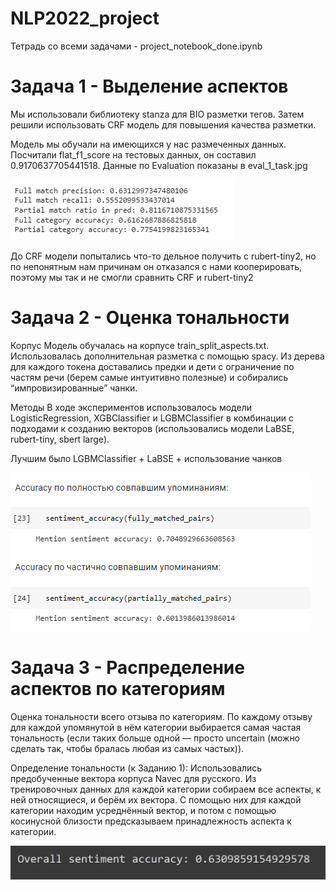 # NLP2022_project

Тетрадь со всеми задачами - project_notebook_done.ipynb

# Задача 1 - Выделение аспектов
Мы использовали библиотеку stanza для BIO разметки тегов. Затем решили использовать CRF модель для повышения качества разметки.

Модель мы обучали на имеющихся у нас размеченных данных. Посчитали flat_f1_score на тестовых данных, он составил 0.9170637705441518. Данные по Evaluation показаны в eval_1_task.jpg 

![alt text](https://github.com/IgorDyatlov/NLP2022_project/blob/main/eval_1_task.jpg)

До CRF модели попытались что-то дельное получить с rubert-tiny2, но по непонятным нам причинам он отказался с нами кооперировать, поэтому мы так и не смогли сравнить CRF и rubert-tiny2

# Задача 2 - Оценка тональности
Корпус
Модель обучалась на корпусе train_split_aspects.txt.
Использовалась дополнительная разметка с помощью spacy. Из дерева для каждого токена доставались предки и дети с ограничение по частям речи (берем самые интуитивно полезные) и собирались “импровизированные” чанки. 

Методы
В ходе экспериментов использовалось модели LogisticRegression, XGBClassifier и LGBMClassifier в комбинации с подходами к созданию векторов (использовались модели LaBSE, rubert-tiny, sbert large).

Лучшим было LGBMClassifier + LaBSE + использование чанков

![alt text](https://github.com/IgorDyatlov/NLP2022_project/blob/main/eval_2_task.png)

# Задача 3 - Распределение аспектов по категориям

Оценка тональности всего отзыва по категориям. По каждому отзыву для каждой упомянутой в нём категории выбирается самая частая тональность (если таких больше одной — просто uncertain (можно сделать так, чтобы бралась любая из самых частых)).

Определение тональности (к Заданию 1): Использовались предобученные вектора корпуса Navec для русского. Из тренировочных данных для каждой категории собираем все аспекты, к ней относящиеся, и берём их вектора. С помощью них для каждой категории находим усреднённый вектор, и потом с помощью косинусной близости предсказываем принадлежность аспекта к категории.

![alt text](https://github.com/IgorDyatlov/NLP2022_project/blob/main/eval_3_task.jpg)

